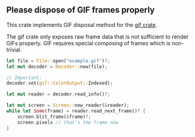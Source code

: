 ## Please dispose of GIF frames properly

This crate implements GIF disposal method for the [gif crate](https://crates.io/crates/gif).

The gif crate only exposes raw frame data that is not sufficient
to render GIFs properly. GIF requires special composing of frames
which is non-trivial.

```rust
let file = File::open("example.gif")?;
let mut decoder = Decoder::new(file);

// Important:
decoder.set(gif::ColorOutput::Indexed);

let mut reader = decoder.read_info()?;

let mut screen = Screen::new_reader(&reader);
while let Some(frame) = reader.read_next_frame()? {
    screen.blit_frame(&frame)?;
    screen.pixels // that's the frame now
}
```
